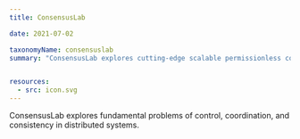 ```yaml
---
title: ConsensusLab

date: 2021-07-02

taxonomyName: consensuslab
summary: "ConsensusLab explores cutting-edge scalable permissionless consensus protocols."


resources:
  - src: icon.svg
---
```


ConsensusLab explores fundamental problems of control, coordination, and consistency in distributed systems. 

